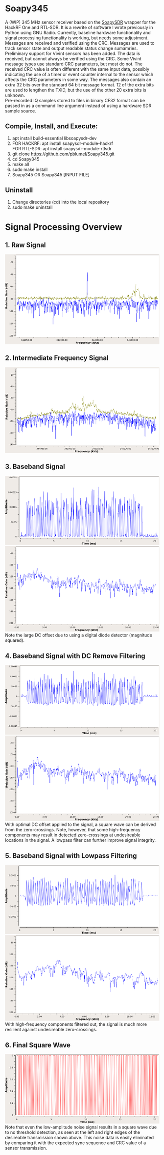 # Soapy345
A (WIP) 345 MHz sensor receiver based on the [SoapySDR](https://github.com/pothosware/SoapySDR) wrapper for the HackRF One and RTL-SDR. It is a rewrite of software I wrote previously in Python using GNU Radio.
Currently, baseline hardware functionality and signal processing functionality is working, but needs some adjustment. Messages are received and verified using the CRC. Messages are used to track sensor state and output readable status change sumamries.
</br>Preliminary support for Vivint sensors has been added. The data is received, but cannot always be verified using the CRC. Some Vivint message types use standard CRC parameters, but most do not. The received CRC value is often different with the same input data, possibly indicating the use of a timer or event counter internal to the sensor which affects the CRC parameters in some way. The messages also contain an extra 32 bits over the standard 64 bit message format. 12 of the extra bits are used to lengthen the TXID, but the use of the other 20 extra bits is unknown.
</br>Pre-recorded IQ samples stored to files in binary CF32 format can be passed in as a command line argument instead of using a hardware SDR sample source.

## Compile, Install, and Execute:
1. apt install build-essential libsoapysdr-dev
1. FOR HACKRF: apt install soapysdr-module-hackrf
</br>FOR RTL-SDR: apt install soapysdr-module-rtlsdr
1. git clone https://github.com/pblumel/Soapy345.git
1. cd Soapy345
1. make all
1. sudo make install
1. Soapy345 OR Soapy345 [INPUT FILE]

## Uninstall
1. Change directories (cd) into the local repository
1. sudo make uninstall

# Signal Processing Overview
## 1. Raw Signal
![200 kHz bandwidth raw signal data](doc/raw_signal.png)

## 2. Intermediate Frequency Signal
![50 kHz bandwidth filtered IF signal data](doc/if_filt_signal.png)

## 3. Baseband Signal
![bb unfiltered signal data time domain](doc/bb_signal_time.png)
![bb unfiltered signal data freq domain](doc/bb_signal_freq.png)
Note the large DC offset due to using a digital diode detector (magnitude squared).

## 4. Baseband Signal with DC Remove Filtering
![bb dc remove signal data time domain](doc/bb_dc_rem_signal_time.png)
![bb filtered signal data freq domain](doc/bb_dc_rem_signal_freq.png)
With optimal DC offset applied to the signal, a square wave can be derived from the zero-crossings. Note, however, that some high-frequency components may result in detected zero-crossings at undesireable locations in the signal. A lowpass filter can further improve signal integrity.

## 5. Baseband Signal with Lowpass Filtering
![bb lpf signal data time domain](doc/bb_lpf_signal_time.png)
![bb lpf signal data freq domain](doc/bb_lpf_signal_freq.png)
With high-frequency components filtered out, the signal is much more resilient against undesireable zero-crossings.

## 6. Final Square Wave
![final square wave](doc/final_square_wave.png)
Note that even the low-amplitude noise signal results in a square wave due to no threshold detection, as seen at the left and right edges of the desireable transmission shown above. This noise data is easily eliminated by comparing it with the expected sync sequence and CRC value of a sensor transmission.
